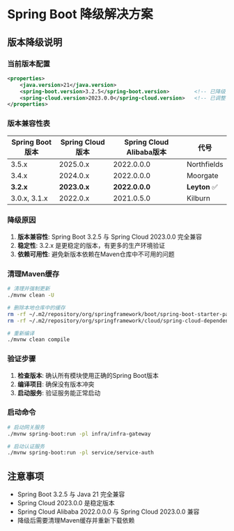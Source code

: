 # Spring Boot 降级解决方案

## 版本降级说明

### 当前版本配置
```xml
<properties>
    <java.version>21</java.version>
    <spring-boot.version>3.2.5</spring-boot.version>        <!-- 已降级 -->
    <spring-cloud.version>2023.0.0</spring-cloud.version>   <!-- 已调整 -->
</properties>
```

### 版本兼容性表
| Spring Boot版本 | Spring Cloud版本 | Spring Cloud Alibaba版本 | 代号 |
|----------------|-----------------|------------------------|------|
| 3.5.x | 2025.0.x | 2022.0.0.0 | Northfields |
| 3.4.x | 2024.0.x | 2022.0.0.0 | Moorgate |
| **3.2.x** | **2023.0.x** | **2022.0.0.0** | **Leyton** ✅ |
| 3.0.x, 3.1.x | 2022.0.x | 2021.0.5.0 | Kilburn |

### 降级原因
1. **版本兼容性**: Spring Boot 3.2.5 与 Spring Cloud 2023.0.0 完全兼容
2. **稳定性**: 3.2.x 是更稳定的版本，有更多的生产环境验证
3. **依赖可用性**: 避免新版本依赖在Maven仓库中不可用的问题

### 清理Maven缓存
```bash
# 清理并强制更新
./mvnw clean -U

# 删除本地仓库中的缓存
rm -rf ~/.m2/repository/org/springframework/boot/spring-boot-starter-parent
rm -rf ~/.m2/repository/org/springframework/cloud/spring-cloud-dependencies

# 重新编译
./mvnw clean compile
```

### 验证步骤
1. **检查版本**: 确认所有模块使用正确的Spring Boot版本
2. **编译项目**: 确保没有版本冲突
3. **启动服务**: 验证服务能正常启动

### 启动命令
```bash
# 启动网关服务
./mvnw spring-boot:run -pl infra/infra-gateway

# 启动认证服务
./mvnw spring-boot:run -pl service/service-auth
```

## 注意事项
- Spring Boot 3.2.5 与 Java 21 完全兼容
- Spring Cloud 2023.0.0 是稳定版本
- Spring Cloud Alibaba 2022.0.0.0 与 Spring Cloud 2023.0.0 兼容
- 降级后需要清理Maven缓存并重新下载依赖 